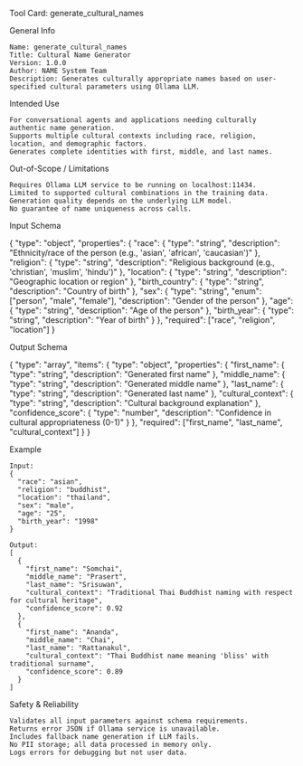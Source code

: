 Tool Card: generate_cultural_names

General Info

    Name: generate_cultural_names
    Title: Cultural Name Generator
    Version: 1.0.0
    Author: NAME System Team
    Description: Generates culturally appropriate names based on user-specified cultural parameters using Ollama LLM.

Intended Use

    For conversational agents and applications needing culturally authentic name generation.
    Supports multiple cultural contexts including race, religion, location, and demographic factors.
    Generates complete identities with first, middle, and last names.

Out-of-Scope / Limitations

    Requires Ollama LLM service to be running on localhost:11434.
    Limited to supported cultural combinations in the training data.
    Generation quality depends on the underlying LLM model.
    No guarantee of name uniqueness across calls.

Input Schema

{
  "type": "object",
  "properties": {
    "race": {
      "type": "string",
      "description": "Ethnicity/race of the person (e.g., 'asian', 'african', 'caucasian')"
    },
    "religion": {
      "type": "string", 
      "description": "Religious background (e.g., 'christian', 'muslim', 'hindu')"
    },
    "location": {
      "type": "string",
      "description": "Geographic location or region"
    },
    "birth_country": {
      "type": "string",
      "description": "Country of birth"
    },
    "sex": {
      "type": "string",
      "enum": ["person", "male", "female"],
      "description": "Gender of the person"
    },
    "age": {
      "type": "string",
      "description": "Age of the person"
    },
    "birth_year": {
      "type": "string", 
      "description": "Year of birth"
    }
  },
  "required": ["race", "religion", "location"]
}

Output Schema

{
  "type": "array",
  "items": {
    "type": "object",
    "properties": {
      "first_name": {
        "type": "string",
        "description": "Generated first name"
      },
      "middle_name": {
        "type": "string", 
        "description": "Generated middle name"
      },
      "last_name": {
        "type": "string",
        "description": "Generated last name"
      },
      "cultural_context": {
        "type": "string",
        "description": "Cultural background explanation"
      },
      "confidence_score": {
        "type": "number",
        "description": "Confidence in cultural appropriateness (0-1)"
      }
    },
    "required": ["first_name", "last_name", "cultural_context"]
  }
}

Example

    Input:
    {
      "race": "asian",
      "religion": "buddhist", 
      "location": "thailand",
      "sex": "male",
      "age": "25",
      "birth_year": "1998"
    }
    
    Output:
    [
      {
        "first_name": "Somchai",
        "middle_name": "Prasert",
        "last_name": "Srisuwan",
        "cultural_context": "Traditional Thai Buddhist naming with respect for cultural heritage",
        "confidence_score": 0.92
      },
      {
        "first_name": "Ananda",
        "middle_name": "Chai",
        "last_name": "Rattanakul",
        "cultural_context": "Thai Buddhist name meaning 'bliss' with traditional surname",
        "confidence_score": 0.89
      }
    ]

Safety & Reliability

    Validates all input parameters against schema requirements.
    Returns error JSON if Ollama service is unavailable.
    Includes fallback name generation if LLM fails.
    No PII storage; all data processed in memory only.
    Logs errors for debugging but not user data.

